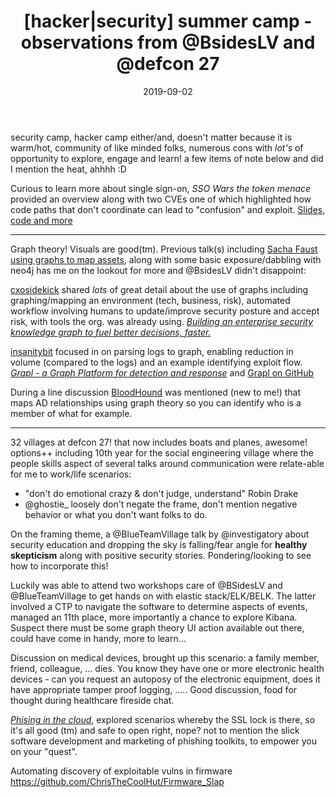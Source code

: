 ﻿---
layout: post
title: "[hacker|security] summer camp - observations from @BsidesLV and @defcon 27"
date: 2019-09-02
---

security camp, hacker camp either/and, doesn't matter because it is warm/hot, community of like minded folks, numerous cons with *lot's* of opportunity to explore, engage and learn! a few items of note below and did I mention the heat, ahhhh :D

Curious to learn more about single sign-on, <em>SSO Wars the token menace</em> provided an overview along with two CVEs one of which highlighted how code paths that don't coordinate can lead to "confusion" and exploit. <a href="https://github.com/pwntester/DupeKeyInjector">Slides, code and more</a>


___


Graph theory! Visuals are good(tm). Previous talk(s) including <a href="https://www.youtube.com/watch?v=ZukUmZSKSek">Sacha Faust using graphs to map assets</a>, along with some basic exposure/dabbling with neo4j has me on the lookout for more and @BsidesLV didn't disappoint:

<a href="https://twitter.com/cxosidekick">cxosidekick</a> shared *lots* of great detail about the use of graphs including graphing/mapping an environment (tech, business, risk), automated workflow involving humans to update/improve security posture and accept risk, with tools the org. was already using. <a href="https://youtu.be/LjCtbpXQA9U?t=4153"><em>Building an enterprise security knowledge graph to fuel better decisions, faster.</em></a>

<a href="https://twitter.com/insanitybit">insanitybit</a> focused in on parsing logs to graph, enabling reduction in volume (compared to the logs) and an example identifying exploit flow. <em><a href="https://youtu.be/LjCtbpXQA9U?t=8025">Grapl - a Graph Platform for detection and response</a></em> and <a href="https://github.com/insanitybit/grapl">Grapl on GitHub</a>

During a line discussion <a href="https://github.com/BloodHoundAD/BloodHound">BloodHound</a> was mentioned (new to me!) that maps AD relationships using graph theory so you can identify who is a member of what for example.

___

32 villages at defcon 27! that now includes boats and planes, awesome! options++ including 10th year for the social engineering village where the people skills aspect of several talks around communication were relate-able for me to work/life scenarios:
 - "don't do emotional crazy & don't judge, understand" Robin Drake
 - @ghostie_ loosely don't negate the frame, don't mention negative behavior or what you don't want folks to do.

On the framing theme, a @BlueTeamVillage talk by @investigatory about security education and dropping the sky is falling/fear angle for **healthy skepticism** along with positive security stories. Pondering/looking to see how to incorporate this!

Luckily was able to attend two workshops care of @BSidesLV and @BlueTeamVillage to get hands on with elastic stack/ELK/BELK. The latter involved a CTP to navigate the software to determine aspects of events, managed an 11th place, more importantly a chance to explore Kibana. Suspect there must be some graph theory UI action available out there, could have come in handy, more to learn...

Discussion on medical devices, brought up this scenario: a family member, friend, colleague, ... dies. You know they have one or more electronic health devices - can you request an autoposy of the electronic equipment, does it have appropriate tamper proof logging, ..... Good discussion, food for thought during healthcare fireside chat.

*[Phising in the cloud](https://www.netskope.com/blog/defcon-cloud-village-phishing-in-the-cloud-era)*, explored scenarios whereby the SSL lock is there, so it's all good (tm) and  safe to open right, nope? not to mention the slick software development and marketing of phishing toolkits, to empower you on your "quest".


Automating discovery of exploitable vulns in firmware https://github.com/ChrisTheCoolHut/Firmware_Slap

